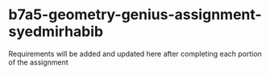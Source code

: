 # b7a5-geometry-genius-assignment-syedmirhabib

Requirements will be added and updated here after completing each portion of the assignment
